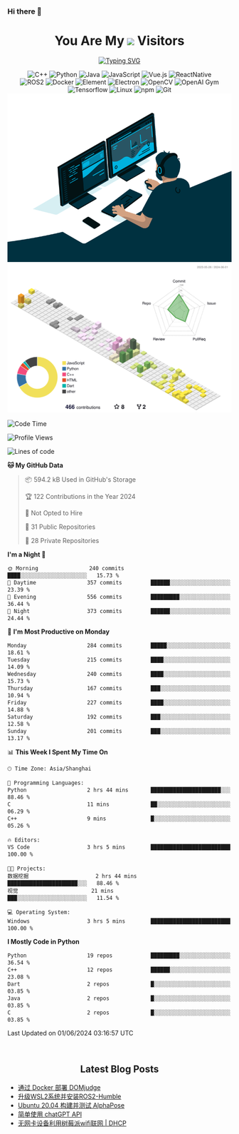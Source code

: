 ### Hi there 👋

<div align="center">
  <h1>
    You Are My <img src="https://profile-counter.glitch.me/fateryu/count.svg"> Visitors
  </h1>
  <!--<img align="center" src="https://github-readme-stats-git-masterrstaa-rickstaa.vercel.app/api?username=FaterYU&show_icons=true&count_private=true"/>-->

  <a href="https://git.io/typing-svg"><img src="https://readme-typing-svg.demolab.com?font=Fira+Code&pause=500&center=true&vCenter=true&random=false&width=435&lines=Talk+is+cheap.+Show+me+the+code." alt="Typing SVG" /></a>

  <img src="https://img.shields.io/badge/C++-512BD4?style=flat-square&logo=cplusplus&logoColor=ffffff" alt="C++">
  <img src="https://img.shields.io/badge/-Python-37A6AB?style=flat-square&logo=python&logoColor=ffffff" alt="Python">
  <img src="https://img.shields.io/badge/-Java-007396?style=flat-square&logo=java&logoColor=ffffff" alt="Java">
  <img src="https://img.shields.io/badge/JavaScript-F7DF1E?style=flat-square&logo=JavaScript&logoColor=ffffff" alt="JavaScript">
  <img src="https://img.shields.io/badge/-Vue.js-4FC08D?style=flat-square&logo=Vue.js&logoColor=ffffff" alt="Vue.js">
  <img src="https://img.shields.io/badge/ReactNative-813144?style=flat-square&logo=react&logoColor=ffffff" alt="ReactNative">
  </br>
  <img src="https://img.shields.io/badge/-ROS2-8DD6F9?style=flat-square&logo=ros&logoColor=ffffff" alt="ROS2">
  <img src="https://img.shields.io/badge/Docker-2496ED?style=flat-square&logo=docker&logoColor=ffffff" alt="Docker">
  <img src="https://img.shields.io/badge/-Element-02845A?style=flat-square&logo=electron&logoColor=ffffff" alt="Element">
  <img src="https://img.shields.io/badge/-Electron-002D71?style=flat-square&logo=element&logoColor=ffffff" alt="Electron">
  <img src="https://img.shields.io/badge/-OpenCV-361522?style=flat-square&logo=opencv&logoColor=ffffff" alt="OpenCV">
  <img src="https://img.shields.io/badge/-OpenAIGym-91302E?style=flat-square&logo=openaigym&logoColor=ffffff" alt="OpenAI Gym">
  </br>
  <img src="https://img.shields.io/badge/-Tensorflow-204366?style=flat-square&logo=tensorflow&logoColor=ffffff" alt="Tensorflow">
  <img src="https://img.shields.io/badge/-Linux-333333?style=flat-square&logo=linux&logoColor=white" alt="Linux">
  <img src="https://img.shields.io/badge/-NPM-CB3837?style=flat-square&logo=npm&logoColor=white" alt="npm">
  <img src="https://img.shields.io/badge/-Git-f05032?style=flat-square&logo=git&logoColor=white" alt="Git">
  </br>
  <img alt="GIF" src="./code.gif?raw=true" />
  </br>
  <!--<img src="https://github-readme-stats.vercel.app/api/top-langs/?username=fateryu&hide=HTML&langs_count=5">-->
  <img src="./profile-3d-contrib/profile-south-season-animate.svg">
  </br>
</div>

<!--START_SECTION:waka-->
![Code Time](http://img.shields.io/badge/Code%20Time-292%20hrs%2036%20mins-blue)

![Profile Views](http://img.shields.io/badge/Profile%20Views-0-blue)

![Lines of code](https://img.shields.io/badge/From%20Hello%20World%20I%27ve%20Written-12.1%20million%20lines%20of%20code-blue)

**🐱 My GitHub Data** 

> 📦 594.2 kB Used in GitHub's Storage 
 > 
> 🏆 122 Contributions in the Year 2024
 > 
> 🚫 Not Opted to Hire
 > 
> 📜 31 Public Repositories 
 > 
> 🔑 28 Private Repositories 
 > 
**I'm a Night 🦉** 

```text
🌞 Morning                240 commits         ████░░░░░░░░░░░░░░░░░░░░░   15.73 % 
🌆 Daytime                357 commits         ██████░░░░░░░░░░░░░░░░░░░   23.39 % 
🌃 Evening                556 commits         █████████░░░░░░░░░░░░░░░░   36.44 % 
🌙 Night                  373 commits         ██████░░░░░░░░░░░░░░░░░░░   24.44 % 
```
📅 **I'm Most Productive on Monday** 

```text
Monday                   284 commits         █████░░░░░░░░░░░░░░░░░░░░   18.61 % 
Tuesday                  215 commits         ████░░░░░░░░░░░░░░░░░░░░░   14.09 % 
Wednesday                240 commits         ████░░░░░░░░░░░░░░░░░░░░░   15.73 % 
Thursday                 167 commits         ███░░░░░░░░░░░░░░░░░░░░░░   10.94 % 
Friday                   227 commits         ████░░░░░░░░░░░░░░░░░░░░░   14.88 % 
Saturday                 192 commits         ███░░░░░░░░░░░░░░░░░░░░░░   12.58 % 
Sunday                   201 commits         ███░░░░░░░░░░░░░░░░░░░░░░   13.17 % 
```


📊 **This Week I Spent My Time On** 

```text
🕑︎ Time Zone: Asia/Shanghai

💬 Programming Languages: 
Python                   2 hrs 44 mins       ██████████████████████░░░   88.46 % 
C                        11 mins             ██░░░░░░░░░░░░░░░░░░░░░░░   06.29 % 
C++                      9 mins              █░░░░░░░░░░░░░░░░░░░░░░░░   05.26 % 

🔥 Editors: 
VS Code                  3 hrs 5 mins        █████████████████████████   100.00 % 

🐱‍💻 Projects: 
数据挖掘                     2 hrs 44 mins       ██████████████████████░░░   88.46 % 
视觉                       21 mins             ███░░░░░░░░░░░░░░░░░░░░░░   11.54 % 

💻 Operating System: 
Windows                  3 hrs 5 mins        █████████████████████████   100.00 % 
```

**I Mostly Code in Python** 

```text
Python                   19 repos            █████████░░░░░░░░░░░░░░░░   36.54 % 
C++                      12 repos            ██████░░░░░░░░░░░░░░░░░░░   23.08 % 
Dart                     2 repos             █░░░░░░░░░░░░░░░░░░░░░░░░   03.85 % 
Java                     2 repos             █░░░░░░░░░░░░░░░░░░░░░░░░   03.85 % 
C                        2 repos             █░░░░░░░░░░░░░░░░░░░░░░░░   03.85 % 
```




 Last Updated on 01/06/2024 03:16:57 UTC
<!--END_SECTION:waka-->

<div align="center">
  </br>
  <h2>
    Latest Blog Posts
  </h2>
</div>

<!-- BLOGPOSTS:START -->
- [通过 Docker 部署 DOMjudge](https://fater.top/record/domjudge-docker-config/)
- [升级WSL2系统并安装ROS2-Humble](https://fater.top/record/upgrade-wsl-system-install-ros2-humble/)
- [Ubuntu 20.04 构建并测试 AlphaPose](https://fater.top/usage/build-test-alphapose/)
- [简单使用 chatGPT API](https://fater.top/usage/use-chatgpt-api/)
- [无网卡设备利用树莓派wifi联网 | DHCP](https://fater.top/record/raspi-relay-wifi/)
<!-- BLOGPOSTS:END -->
